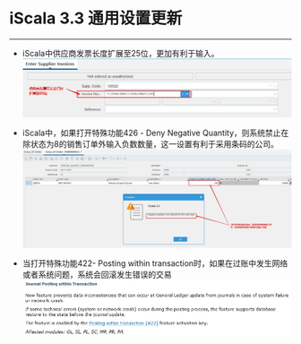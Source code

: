 # iScala 3.3 通用设置更新
************************
* iScala中供应商发票长度扩展至25位，更加有利于输入。
![](general_supplier_invoice_length_to_25_3.0.jpg)

* iScala中，如果打开特殊功能426 - Deny Negative Quantity，则系统禁止在除状态为8的销售订单外输入负数数量，这一设置有利于采用条码的公司。
![](general_limit_negative_qty_in_so_with_sp426_3.0f1.jpg)

* 当打开特殊功能422- Posting within transaction时，如果在过账中发生网络或者系统问题，系统会回滚发生错误的交易
![](general_restore_post_with_error_3.0.jpg)
